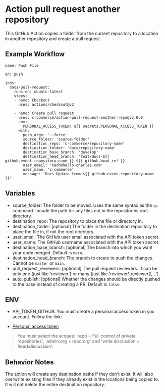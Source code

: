 # Action pull request another repository 

This GitHub Action copies a folder from the current repository to a location in another repository and create a pull request

## Example Workflow

    name: Push File

    on: push

    jobs:
      docs-pull-request:
        runs-on: ubuntu-latest
        steps:
        - name: Checkout
          uses: actions/checkout@v2

        - name: Create pull request
          uses: c-commerce/action-pull-request-another-repo@v2.0.0
          env:
            PERSONAL_ACCESS_TOKEN: ${{ secrets.PERSONAL_ACCESS_TOKEN }}
          with:
            push_args: '--force'
            source_folder: 'source-folder'
            destination_repo: 'c-commerce/repository-name'
            destination_folder: 'docs/repository-name'
            destination_base_branch: 'develop'
            destination_head_branch: 'feat/docs-${{ github.event.repository.name }}-${{ github.head_ref }}'
            user_email: 'tech@hello-charles.com'
            user_name: 'c-commerce'
            message: 'Docs Update from ${{ github.event.repository.name }}'

## Variables

* source_folder: The folder to be moved. Uses the same syntax as the `cp` command. Incude the path for any files not in the repositories root directory.
* destination_repo: The repository to place the file or directory in.
* destination_folder: [optional] The folder in the destination repository to place the file in, if not the root directory.
* user_email: The GitHub user email associated with the API token secret.
* user_name: The GitHub username associated with the API token secret.
* destination_base_branch: [optional] The branch into which you want your code merged. Default is `main`.
* destination_head_branch: The branch to create to push the changes. Cannot be `master` or `main`.
* pull_request_reviewers: [optional] The pull request reviewers. It can be only one (just like 'reviewer') or many (just like 'reviewer1,reviewer2,...')
* auto_publish: [optional] Whether the changes should be directly pushed to the base instead of creating a PR. Default is `false`

## ENV

* API_TOKEN_GITHUB: You must create a personal access token in you account. Follow the link:
- [Personal access token](https://docs.github.com/en/free-pro-team@latest/github/authenticating-to-github/creating-a-personal-access-token)

> You must select the scopes: 'repo = Full control of private repositories', 'admin:org = read:org' and 'write:discussion = Read:discussion'; 


## Behavior Notes

The action will create any destination paths if they don't exist. It will also overwrite existing files if they already exist in the locations being copied to. It will not delete the entire destination repository.
